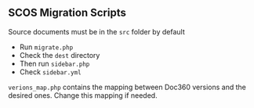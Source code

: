 ## SCOS Migration Scripts

Source documents must be in the `src` folder by default

- Run `migrate.php`
- Check the `dest` directory
- Then run `sidebar.php`
- Check `sidebar.yml`

`verions_map.php` contains the mapping between Doc360 versions and the desired ones.
Change this mapping if needed.
